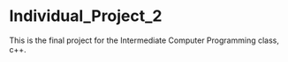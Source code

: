# Individual_Project_2
This is the final project for the Intermediate Computer Programming class, c++.
